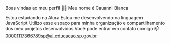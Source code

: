 Boas vindas ao meu perfil 💙💙
Meu nome é Cauanni Bianca

Estou estudando na Alura
Estou me desenvolvendo na linguagem JavaScript
Utilizo esse espaço para minha organização e compartilhamento dos meu projetos desenvolvidos
Você pode entrar em contato comigo 📫
00001117366789sp@al.educacao.sp.gov.br
